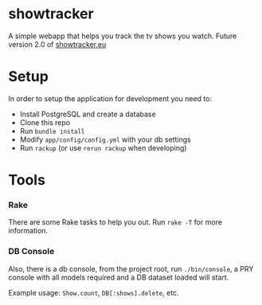 showtracker
===========

A simple webapp that helps you track the tv shows you watch.
Future version 2.0 of [showtracker.eu](http://showtracker.eu)

Setup
=====

In order to setup the application for development you need to:
* Install PostgreSQL and create a database
* Clone this repo
* Run `bundle install`
* Modify `app/config/config.yml` with your db settings
* Run `rackup` (or use `rerun rackup` when developing)

Tools
=====

### Rake ###
There are some Rake tasks to help you out. Run `rake -T` for more information.

### DB Console ###
Also, there is a db console, from the project root, run `./bin/console`, a PRY
console with all models required and a DB dataset loaded will start.

Example usage:
`Show.count`, `DB[:shows].delete`, etc.

